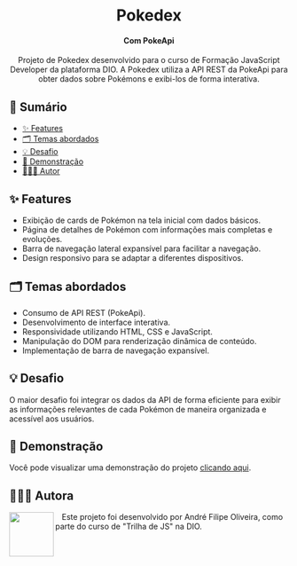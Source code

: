 <h1 align="center">Pokedex</h1>
<h4 align="center">Com PokeApi</h4>

<p align="center">
  Projeto de Pokedex desenvolvido para o curso de Formação JavaScript Developer da plataforma DIO. A Pokedex utiliza a API REST da PokeApi para obter dados sobre Pokémons e exibi-los de forma interativa.
</p>

## 📎 Sumário

- [✨ Features](#features)
- [🗂️ Temas abordados](#topics)
- [💡 Desafio](#challenges)
- [🚀 Demonstração](#demo)
- [🧑🏾‍💻 Autor](#author)

<h2 id="features">✨ Features</h2>

- Exibição de cards de Pokémon na tela inicial com dados básicos.
- Página de detalhes de Pokémon com informações mais completas e evoluções.
- Barra de navegação lateral expansível para facilitar a navegação.
- Design responsivo para se adaptar a diferentes dispositivos.

<h2 id="topics">🗂️ Temas abordados</h2>

- Consumo de API REST (PokeApi).
- Desenvolvimento de interface interativa.
- Responsividade utilizando HTML, CSS e JavaScript.
- Manipulação do DOM para renderização dinâmica de conteúdo.
- Implementação de barra de navegação expansível.

<h2 id="challenges">💡 Desafio</h2>

O maior desafio foi integrar os dados da API de forma eficiente para exibir as informações relevantes de cada Pokémon de maneira organizada e acessível aos usuários.

<h2 id="demo">🚀 Demonstração</h2>

Você pode visualizar uma demonstração do projeto [clicando aqui](https://andrefods1993.github.io/dio.me_JSDeveloper_modulo_2/).

<h2 id="author">🧑🏾‍💻 Autora</h2>

<p>
    <img align=left margin=10 width=80 src="https://avatars.githubusercontent.com/u/132412680?v=4"/>
    <p>&nbsp&nbsp&nbspEste projeto foi desenvolvido por André Filipe Oliveira, como parte do curso de "Trilha de JS" na DIO.<br>
</p>
